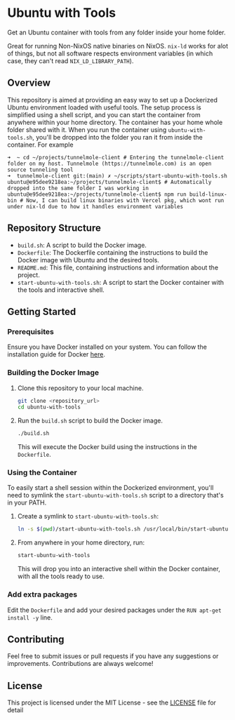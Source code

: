 # Ubuntu with Tools
Get an Ubuntu container with tools from any folder inside your home folder.

Great for running Non-NixOS native binaries on NixOS. `nix-ld` works for alot of things, but not all software respects environment variables (in which case, they can't read `NIX_LD_LIBRARY_PATH`).

## Overview

This repository is aimed at providing an easy way to set up a Dockerized Ubuntu environment loaded with useful tools. The setup process is simplified using a shell script, and you can start the container from anywhere within your home directory. The container has your home whole folder shared with it. When you run the container using `ubuntu-with-tools.sh`, you'll be dropped into the folder you ran it from inside the container. For example

```
➜  ~ cd ~/projects/tunnelmole-client # Entering the tunnelmole-client folder on my host. Tunnelmole (https://tunnelmole.com) is an open source tunneling tool
➜  tunnelmole-client git:(main) ✗ ~/scripts/start-ubuntu-with-tools.sh
ubuntu@e95dee9218ea:~/projects/tunnelmole-client$ # Automatically dropped into the same folder I was working in 
ubuntu@e95dee9218ea:~/projects/tunnelmole-client$ npm run build-linux-bin # Now, I can build linux binaries with Vercel pkg, which wont run under nix-ld due to how it handles environment variables
```

## Repository Structure
- `build.sh`: A script to build the Docker image.
- `Dockerfile`: The Dockerfile containing the instructions to build the Docker image with Ubuntu and the desired tools.
- `README.md`: This file, containing instructions and information about the project.
- `start-ubuntu-with-tools.sh`: A script to start the Docker container with the tools and interactive shell.

## Getting Started

### Prerequisites

Ensure you have Docker installed on your system. You can follow the installation guide for Docker [here](https://docs.docker.com/get-docker/).

### Building the Docker Image

1. Clone this repository to your local machine.
   ```sh
   git clone <repository_url>
   cd ubuntu-with-tools
   ```

2. Run the `build.sh` script to build the Docker image.
   ```sh
   ./build.sh
   ```
   This will execute the Docker build using the instructions in the `Dockerfile`.

### Using the Container

To easily start a shell session within the Dockerized environment, you'll need to symlink the `start-ubuntu-with-tools.sh` script to a directory that's in your PATH.

1. Create a symlink to `start-ubuntu-with-tools.sh`:
   ```sh
   ln -s $(pwd)/start-ubuntu-with-tools.sh /usr/local/bin/start-ubuntu-with-tools
   ```

2. From anywhere in your home directory, run:
   ```sh
   start-ubuntu-with-tools
   ```
   This will drop you into an interactive shell within the Docker container, with all the tools ready to use.

### Add extra packages
Edit the `Dockerfile` and add your desired packages under the `RUN apt-get install -y` line.

## Contributing

Feel free to submit issues or pull requests if you have any suggestions or improvements. Contributions are always welcome!

## License

This project is licensed under the MIT License - see the [LICENSE](LICENSE) file for detail